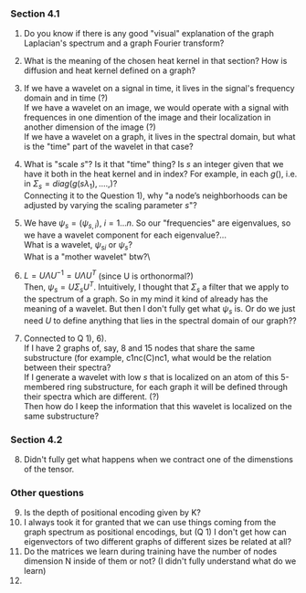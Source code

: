 ### Section 4.1

1) Do you know if there is any good "visual" explanation of the graph Laplacian's spectrum and a graph Fourier transform?

2) What is the meaning of the chosen heat kernel in that section? How is diffusion and heat kernel defined on a graph?

3) If we have a wavelet on a signal in time, it lives in the signal's frequency domain and in time (?)\
If we have a wavelet on an image, we would operate with a signal with frequences in one dimention of the image and their localization in another dimension of the image (?)\
If we have a wavelet on a graph, it lives in the spectral domain, but what is the "time" part of the wavelet in that case?

4) What is "scale $s$"? Is it that "time" thing? Is $s$ an integer given that we have it both in the heat kernel and in index? For example, in each $g()$, i.e. in $\Sigma_s=diag(g(s\lambda_1),....,)$?\
Connecting it to the Question 1), why "a node’s neighborhoods can be adjusted by varying the scaling parameter $s$"?

5) We have $\psi_s=(\psi_{s,i}),~i=1...n$. So our "frequencies" are eigenvalues, so we have a wavelet component for each eigenvalue?...\
What is a wavelet, $\psi_{si}$ or $\psi_{s}$?\
What is a "mother wavelet" btw?\

6) $L = U\Lambda U^{-1}=U\Lambda U^T$ (since U is orthonormal?)\
Then, $\psi_s=U\Sigma_sU^T$.
Intuitively, I thought that $\Sigma_s$ a filter that we apply to the spectrum of a graph. So in my mind it kind of already has the meaning of a wavelet. But then I don't fully get what $\psi_s$ is.
Or do we just need $U$ to define anything that lies in the spectral domain of our graph??

7) Connected to Q 1), 6).\
If I have 2 graphs of, say, 8 and 15 nodes that share the same substructure (for example, c1nc(C)nc1, what would be the relation between their spectra?\
If I generate a wavelet with low $s$ that is localized on an atom of this 5-membered ring substructure, for each graph it will be defined through their spectra which are different. (?)\
Then how do I keep the information that this wavelet is localized on the same substructure?

### Section 4.2

8) Didn't fully get what happens when we contract one of the dimenstions of the tensor.

### Other questions
9) Is the depth of positional encoding given by K?
10) I always took it for granted that we can use things coming from the graph spectrum as positional encodings, but (Q 1) I don't get how can eigenvectors of two different graphs of different sizes be related at all?
11) Do the matrices we learn during training have the number of nodes dimension N inside of them or not? (I didn't fully understand what do we learn)
12) 
